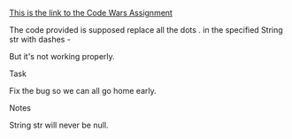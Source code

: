 [This is the link to the Code Wars Assignment](https://www.codewars.com/kata/fixme-replace-all-dots/train/javascript)

The code provided is supposed replace all the dots . in the specified String str with dashes -

But it's not working properly.

Task

Fix the bug so we can all go home early.

Notes

String str will never be null.